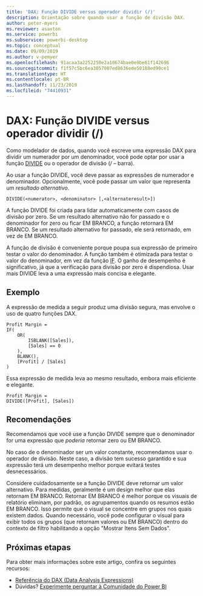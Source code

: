 ```yaml
---
title: 'DAX: Função DIVIDE versus operador dividir (/)'
description: Orientação sobre quando usar a função de divisão DAX.
author: peter-myers
ms.reviewer: asaxton
ms.service: powerbi
ms.subservice: powerbi-desktop
ms.topic: conceptual
ms.date: 09/09/2019
ms.author: v-pemyer
ms.openlocfilehash: 91acaa3a2252250e2a10674bae0e9be81f142696
ms.sourcegitcommit: f1f57c5bc6ea3057007ed8636ede50188ed90ce1
ms.translationtype: HT
ms.contentlocale: pt-BR
ms.lasthandoff: 11/23/2019
ms.locfileid: "74410931"
---
```

# <a name="dax-divide-function-vs-divide-operator-"></a>DAX: Função DIVIDE versus operador dividir (/)

Como modelador de dados, quando você escreve uma expressão DAX para dividir um numerador por um denominador, você pode optar por usar a função [DIVIDE](/dax/divide-function-dax) ou o operador de divisão (/ – barra).

Ao usar a função DIVIDE, você deve passar as expressões de numerador e denominador. Opcionalmente, você pode passar um valor que representa um _resultado alternativo_.

```dax
DIVIDE(<numerator>, <denominator> [,<alternateresult>])
```

A função DIVIDE foi criada para lidar automaticamente com casos de divisão por zero. Se um resultado alternativo não for passado e o denominador for zero ou ficar EM BRANCO, a função retornará EM BRANCO. Se um resultado alternativo for passado, ele será retornado, em vez de EM BRANCO.

A função de divisão é conveniente porque poupa sua expressão de primeiro testar o valor do denominador. A função também é otimizada para testar o valor do denominador, em vez da função [IF](/dax/if-function-dax). O ganho de desempenho é significativo, já que a verificação para divisão por zero é dispendiosa. Usar mais DIVIDE leva a uma expressão mais concisa e elegante.

## <a name="example"></a>Exemplo

A expressão de medida a seguir produz uma divisão segura, mas envolve o uso de quatro funções DAX.

```dax
Profit Margin =
IF(
    OR(
        ISBLANK([Sales]),
        [Sales] == 0
    ),
    BLANK(),
    [Profit] / [Sales]
)
```

Essa expressão de medida leva ao mesmo resultado, embora mais eficiente e elegante.

```dax
Profit Margin =
DIVIDE([Profit], [Sales])
```

## <a name="recommendations"></a>Recomendações

Recomendamos que você use a função DIVIDE sempre que o denominador for uma expressão que _poderia_ retornar zero ou EM BRANCO.

No caso de o denominador ser um valor constante, recomendamos usar o operador de divisão. Neste caso, a divisão tem sucesso garantido e sua expressão terá um desempenho melhor porque evitará testes desnecessários.

Considere cuidadosamente se a função DIVIDE deve retornar um valor alternativo. Para medidas, geralmente é um design melhor que elas retornam EM BRANCO. Retornar EM BRANCO é melhor porque os visuais de relatório eliminam, por padrão, os agrupamentos quando os resumos estão EM BRANCO. Isso permite que o visual se concentre em grupos nos quais existem dados. Quando necessário, você pode configurar o visual para exibir todos os grupos (que retornam valores ou EM BRANCO) dentro do contexto de filtro habilitando a opção "Mostrar Itens Sem Dados".

## <a name="next-steps"></a>Próximas etapas

Para obter mais informações sobre este artigo, confira os seguintes recursos:

- [Referência do DAX (Data Analysis Expressions)](/dax/)
- Dúvidas? [Experimente perguntar à Comunidade do Power BI](https://community.powerbi.com/)
